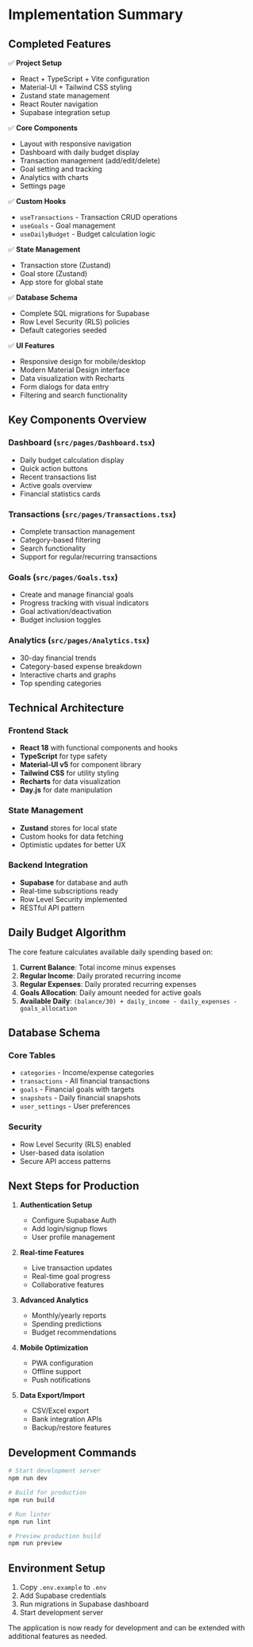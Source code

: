 # Implementation Summary

## Completed Features

✅ **Project Setup**
- React + TypeScript + Vite configuration
- Material-UI + Tailwind CSS styling
- Zustand state management
- React Router navigation
- Supabase integration setup

✅ **Core Components**
- Layout with responsive navigation
- Dashboard with daily budget display
- Transaction management (add/edit/delete)
- Goal setting and tracking
- Analytics with charts
- Settings page

✅ **Custom Hooks**
- `useTransactions` - Transaction CRUD operations
- `useGoals` - Goal management
- `useDailyBudget` - Budget calculation logic

✅ **State Management**
- Transaction store (Zustand)
- Goal store (Zustand)
- App store for global state

✅ **Database Schema**
- Complete SQL migrations for Supabase
- Row Level Security (RLS) policies
- Default categories seeded

✅ **UI Features**
- Responsive design for mobile/desktop
- Modern Material Design interface
- Data visualization with Recharts
- Form dialogs for data entry
- Filtering and search functionality

## Key Components Overview

### Dashboard (`src/pages/Dashboard.tsx`)
- Daily budget calculation display
- Quick action buttons
- Recent transactions list
- Active goals overview
- Financial statistics cards

### Transactions (`src/pages/Transactions.tsx`)
- Complete transaction management
- Category-based filtering
- Search functionality
- Support for regular/recurring transactions

### Goals (`src/pages/Goals.tsx`)
- Create and manage financial goals
- Progress tracking with visual indicators
- Goal activation/deactivation
- Budget inclusion toggles

### Analytics (`src/pages/Analytics.tsx`)
- 30-day financial trends
- Category-based expense breakdown
- Interactive charts and graphs
- Top spending categories

## Technical Architecture

### Frontend Stack
- **React 18** with functional components and hooks
- **TypeScript** for type safety
- **Material-UI v5** for component library
- **Tailwind CSS** for utility styling
- **Recharts** for data visualization
- **Day.js** for date manipulation

### State Management
- **Zustand** stores for local state
- Custom hooks for data fetching
- Optimistic updates for better UX

### Backend Integration
- **Supabase** for database and auth
- Real-time subscriptions ready
- Row Level Security implemented
- RESTful API pattern

## Daily Budget Algorithm

The core feature calculates available daily spending based on:

1. **Current Balance**: Total income minus expenses
2. **Regular Income**: Daily prorated recurring income
3. **Regular Expenses**: Daily prorated recurring expenses
4. **Goals Allocation**: Daily amount needed for active goals
5. **Available Daily**: `(balance/30) + daily_income - daily_expenses - goals_allocation`

## Database Schema

### Core Tables
- `categories` - Income/expense categories
- `transactions` - All financial transactions
- `goals` - Financial goals with targets
- `snapshots` - Daily financial snapshots
- `user_settings` - User preferences

### Security
- Row Level Security (RLS) enabled
- User-based data isolation
- Secure API access patterns

## Next Steps for Production

1. **Authentication Setup**
   - Configure Supabase Auth
   - Add login/signup flows
   - User profile management

2. **Real-time Features**
   - Live transaction updates
   - Real-time goal progress
   - Collaborative features

3. **Advanced Analytics**
   - Monthly/yearly reports
   - Spending predictions
   - Budget recommendations

4. **Mobile Optimization**
   - PWA configuration
   - Offline support
   - Push notifications

5. **Data Export/Import**
   - CSV/Excel export
   - Bank integration APIs
   - Backup/restore features

## Development Commands

```bash
# Start development server
npm run dev

# Build for production
npm run build

# Run linter
npm run lint

# Preview production build
npm run preview
```

## Environment Setup

1. Copy `.env.example` to `.env`
2. Add Supabase credentials
3. Run migrations in Supabase dashboard
4. Start development server

The application is now ready for development and can be extended with additional features as needed.
